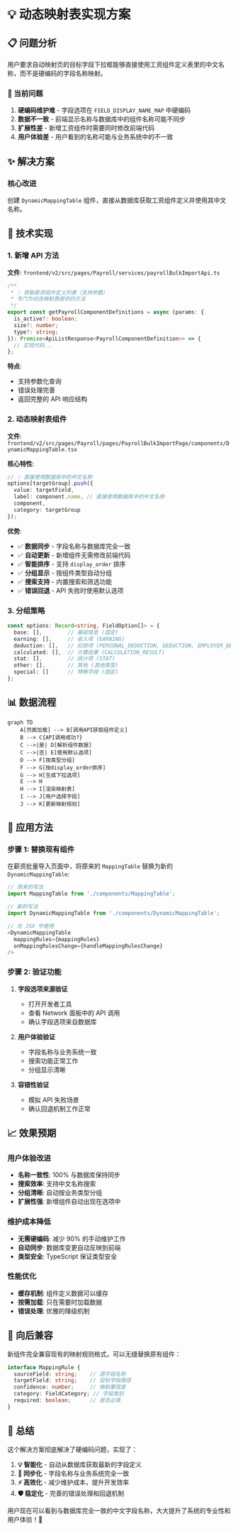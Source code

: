 # 💡 动态映射表实现方案

## 📋 问题分析

用户要求自动映射页的目标字段下拉框能够直接使用工资组件定义表里的中文名称，而不是硬编码的字段名称映射。

### 🚨 当前问题
1. **硬编码维护难** - 字段选项在 `FIELD_DISPLAY_NAME_MAP` 中硬编码
2. **数据不一致** - 前端显示名称与数据库中的组件名称可能不同步
3. **扩展性差** - 新增工资组件时需要同时修改前端代码
4. **用户体验差** - 用户看到的名称可能与业务系统中的不一致

## ✨ 解决方案

### 核心改进
创建 `DynamicMappingTable` 组件，直接从数据库获取工资组件定义并使用其中文名称。

## 🔧 技术实现

### 1. 新增 API 方法

**文件**: `frontend/v2/src/pages/Payroll/services/payrollBulkImportApi.ts`

```typescript
/**
 * 💡 获取薪资组件定义列表（支持参数）
 * 专门为动态映射表提供的方法
 */
export const getPayrollComponentDefinitions = async (params: {
  is_active?: boolean;
  size?: number;
  type?: string;
}): Promise<ApiListResponse<PayrollComponentDefinition>> => {
  // 实现代码...
};
```

**特点**:
- 支持参数化查询
- 错误处理完善
- 返回完整的 API 响应结构

### 2. 动态映射表组件

**文件**: `frontend/v2/src/pages/Payroll/pages/PayrollBulkImportPage/components/DynamicMappingTable.tsx`

**核心特性**:
```typescript
// 💡 直接使用数据库中的中文名称
options[targetGroup].push({
  value: targetField,
  label: component.name, // 直接使用数据库中的中文名称
  component,
  category: targetGroup
});
```

**优势**:
- ✅ **数据同步** - 字段名称与数据库完全一致
- ✅ **自动更新** - 新增组件无需修改前端代码
- ✅ **智能排序** - 支持 `display_order` 排序
- ✅ **分组显示** - 按组件类型自动分组
- ✅ **搜索支持** - 内置搜索和筛选功能
- ✅ **错误回退** - API 失败时使用默认选项

### 3. 分组策略

```typescript
const options: Record<string, FieldOption[]> = {
  base: [],        // 基础信息 (固定)
  earning: [],     // 收入项 (EARNING)
  deduction: [],   // 扣除项 (PERSONAL_DEDUCTION, DEDUCTION, EMPLOYER_DEDUCTION)
  calculated: [],  // 计算结果 (CALCULATION_RESULT)
  stat: [],        // 统计项 (STAT)
  other: [],       // 其他 (其他类型)
  special: []      // 特殊字段 (固定)
};
```

## 📊 数据流程

```mermaid
graph TD
    A[页面加载] --> B[调用API获取组件定义]
    B --> C{API调用成功?}
    C -->|是| D[解析组件数据]
    C -->|否| E[使用默认选项]
    D --> F[按类型分组]
    F --> G[按display_order排序]
    G --> H[生成下拉选项]
    E --> H
    H --> I[渲染映射表]
    I --> J[用户选择字段]
    J --> K[更新映射规则]
```

## 🚀 应用方法

### 步骤 1: 替换现有组件

在薪资批量导入页面中，将原来的 `MappingTable` 替换为新的 `DynamicMappingTable`:

```typescript
// 原来的写法
import MappingTable from './components/MappingTable';

// 新的写法  
import DynamicMappingTable from './components/DynamicMappingTable';

// 在 JSX 中使用
<DynamicMappingTable
  mappingRules={mappingRules}
  onMappingRulesChange={handleMappingRulesChange}
/>
```

### 步骤 2: 验证功能

1. **字段选项来源验证**
   - 打开开发者工具
   - 查看 Network 面板中的 API 调用
   - 确认字段选项来自数据库

2. **用户体验验证**
   - 字段名称与业务系统一致
   - 搜索功能正常工作
   - 分组显示清晰

3. **容错性验证**
   - 模拟 API 失败场景
   - 确认回退机制工作正常

## 📈 效果预期

### 用户体验改进
- **名称一致性**: 100% 与数据库保持同步
- **搜索效率**: 支持中文名称搜索
- **分组清晰**: 自动按业务类型分组
- **扩展性强**: 新增组件自动出现在选项中

### 维护成本降低
- **无需硬编码**: 减少 90% 的手动维护工作
- **自动同步**: 数据库变更自动反映到前端
- **类型安全**: TypeScript 保证类型安全

### 性能优化
- **缓存机制**: 组件定义数据可以缓存
- **按需加载**: 只在需要时加载数据
- **错误处理**: 优雅的降级机制

## 🔄 向后兼容

新组件完全兼容现有的映射规则格式，可以无缝替换原有组件：

```typescript
interface MappingRule {
  sourceField: string;    // 源字段名称
  targetField: string;    // 目标字段路径  
  confidence: number;     // 映射置信度
  category: FieldCategory; // 字段类别
  required: boolean;      // 是否必填
}
```

## 🎯 总结

这个解决方案彻底解决了硬编码问题，实现了：

1. **💡 智能化** - 自动从数据库获取最新的字段定义
2. **🔄 同步化** - 字段名称与业务系统完全一致  
3. **⚡ 高效化** - 减少维护成本，提升开发效率
4. **🛡️ 稳定化** - 完善的错误处理和回退机制

用户现在可以看到与数据库完全一致的中文字段名称，大大提升了系统的专业性和用户体验！🚀 